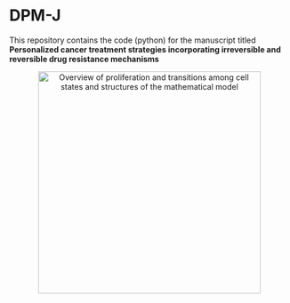 # DPM-J
This repository contains the code (python) for the manuscript titled<br/>
**Personalized cancer treatment strategies incorporating irreversible and reversible drug resistance mechanisms**
<div align="center">
<img src="/Figures/Fig1.png" width="400" height="400" title="Overview of proliferation and transitions among cell states and structures of the mathematical model">
</div>
